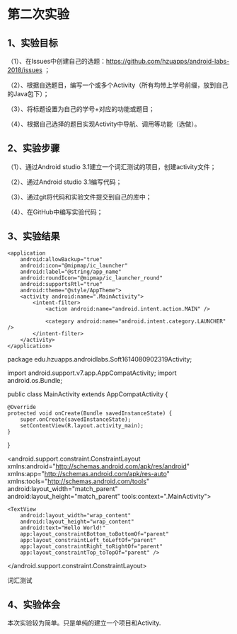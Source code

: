 # 第二次实验

## 1、实验目标

（1）、在Issues中创建自己的选题：https://github.com/hzuapps/android-labs-2018/issues ；

（2）、根据自选题目，编写一个或多个Activity（所有均带上学号前缀，放到自己的Java包下）；

（3）、将标题设置为自己的学号+对应的功能或题目；

（4）、根据自己选择的题目实现Activity中导航、调用等功能（选做）。

## 2、实验步骤

（1）、通过Android studio 3.1建立一个词汇测试的项目，创建activity文件；

（2）、通过Android studio 3.1编写代码；

（3）、通过git将代码和实验文件提交到自己的库中；

（4）、在GitHub中编写实验代码；

## 3、实验结果
<?xml version="1.0" encoding="utf-8"?>
<manifest xmlns:android="http://schemas.android.com/apk/res/android"
    package="edu.hzuapps.androidlabs.Soft1614080902319Activity">

    <application
        android:allowBackup="true"
        android:icon="@mipmap/ic_launcher"
        android:label="@string/app_name"
        android:roundIcon="@mipmap/ic_launcher_round"
        android:supportsRtl="true"
        android:theme="@style/AppTheme">
        <activity android:name=".MainActivity">
            <intent-filter>
                <action android:name="android.intent.action.MAIN" />

                <category android:name="android.intent.category.LAUNCHER" />
            </intent-filter>
        </activity>
    </application>

</manifest>

package edu.hzuapps.androidlabs.Soft1614080902319Activity;

import android.support.v7.app.AppCompatActivity;
import android.os.Bundle;

public class MainActivity extends AppCompatActivity {

    @Override
    protected void onCreate(Bundle savedInstanceState) {
        super.onCreate(savedInstanceState);
        setContentView(R.layout.activity_main);
    }
}


<?xml version="1.0" encoding="utf-8"?>
<android.support.constraint.ConstraintLayout xmlns:android="http://schemas.android.com/apk/res/android"
    xmlns:app="http://schemas.android.com/apk/res-auto"
    xmlns:tools="http://schemas.android.com/tools"
    android:layout_width="match_parent"
    android:layout_height="match_parent"
    tools:context=".MainActivity">

    <TextView
        android:layout_width="wrap_content"
        android:layout_height="wrap_content"
        android:text="Hello World!"
        app:layout_constraintBottom_toBottomOf="parent"
        app:layout_constraintLeft_toLeftOf="parent"
        app:layout_constraintRight_toRightOf="parent"
        app:layout_constraintTop_toTopOf="parent" />

</android.support.constraint.ConstraintLayout>

<resources>
    <string name="app_name">词汇测试</string>
</resources>

    
## 4、实验体会

本次实验较为简单。只是单纯的建立一个项目和Activity.
